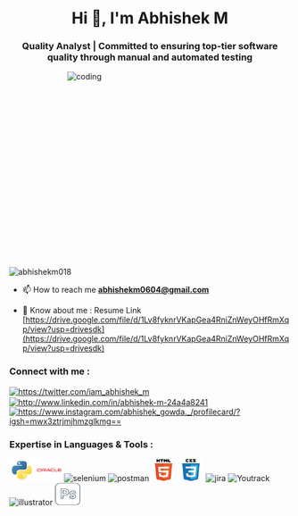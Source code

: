 <h1 align="center">Hi 👋, I'm Abhishek M</h1>
<h3 align="center">Quality Analyst | Committed to ensuring top-tier software quality through manual and automated testing</h3>
<img align="right" alt="coding" height="350" width="400" src="https://camo.githubusercontent.com/2366b34bb903c09617990fb5fff4622f3e941349e846ddb7e73df872a9d21233/68747470733a2f2f63646e2e6472696262626c652e636f6d2f75736572732f3733303730332f73637265656e73686f74732f363538313234332f6176656e746f2e676966">

<p align="left"> <img src="https://komarev.com/ghpvc/?username=abhishekm018&label=Profile%20views&color=0e75b6&style=flat" alt="abhishekm018" /> </p>

- 📫 How to reach me **abhishekm0604@gmail.com**

- 📄 Know about me : Resume Link [https://drive.google.com/file/d/1Lv8fyknrVKapGea4RniZnWeyOHfRmXqp/view?usp=drivesdk](https://drive.google.com/file/d/1Lv8fyknrVKapGea4RniZnWeyOHfRmXqp/view?usp=drivesdk)

<h3 align="left">Connect with me :</h3>
<p align="left">
<a href="https://twitter.com/iam_abhishek_m" target="blank"><img align="center" src="https://raw.githubusercontent.com/rahuldkjain/github-profile-readme-generator/master/src/images/icons/Social/twitter.svg" alt="https://twitter.com/iam_abhishek_m" height="30" width="40" /></a>
<a href="http://www.linkedin.com/in/abhishek-m-24a4a8241" target="blank"><img align="center" src="https://raw.githubusercontent.com/rahuldkjain/github-profile-readme-generator/master/src/images/icons/Social/linked-in-alt.svg" alt="http://www.linkedin.com/in/abhishek-m-24a4a8241" height="30" width="40" /></a>
<a href="https://www.instagram.com/abhishek_gowda._/profilecard/?igsh=mwx3ztrjmjhmzglkmg==" target="blank"><img align="center" src="https://raw.githubusercontent.com/rahuldkjain/github-profile-readme-generator/master/src/images/icons/Social/instagram.svg" alt="https://www.instagram.com/abhishek_gowda._/profilecard/?igsh=mwx3ztrjmjhmzglkmg==" height="30" width="40" /></a>
</p>

<h3 align="left">Expertise in Languages & Tools :</h3>
<p align="left"> 
<a  target="_blank" rel="noreferrer"> <img src="https://raw.githubusercontent.com/devicons/devicon/master/icons/python/python-original.svg" alt="python" width="45" height="40"/> </a> 
<a target="_blank" rel="noreferrer"> <img src="https://raw.githubusercontent.com/devicons/devicon/master/icons/oracle/oracle-original.svg" alt="oracle" width="45" height="40"/> </a> 
<a target="_blank" rel="noreferrer"> <img src="https://raw.githubusercontent.com/detain/svg-logos/780f25886640cef088af994181646db2f6b1a3f8/svg/selenium-logo.svg" alt="selenium" width="45" height="40"/> </a> 
<a target="_blank" rel="noreferrer"> <img src="https://www.vectorlogo.zone/logos/getpostman/getpostman-icon.svg" alt="postman" width="40" height="40"/> </a> 
<a  target="_blank" rel="noreferrer"> <img src="https://raw.githubusercontent.com/devicons/devicon/master/icons/html5/html5-original-wordmark.svg" alt="html5" width="45" height="40"/> </a>
<a target="_blank" rel="noreferrer"> <img src="https://raw.githubusercontent.com/devicons/devicon/master/icons/css3/css3-original-wordmark.svg" alt="css3" width="45" height="40"/> </a>
<a target="_blank" rel="noreferrer"> <img src="https://cdn-icons-png.flaticon.com/128/5968/5968875.png" alt="jira" width="45" height="30"/> </a>
<a target="_blank" rel="noreferrer"> <img src="https://encrypted-tbn0.gstatic.com/images?q=tbn:ANd9GcSRUJduCBVuw7_OChtpH286nPBent_DfoXzWw&s" alt="Youtrack" width="45" height="40"/> </a>
<a  target="_blank" rel="noreferrer"> <img src="https://www.vectorlogo.zone/logos/adobe_illustrator/adobe_illustrator-icon.svg" alt="illustrator" width="45" height="40"/> </a> 
<a target="_blank" rel="noreferrer"> <img src="https://raw.githubusercontent.com/devicons/devicon/master/icons/photoshop/photoshop-line.svg" alt="photoshop" width="45" height="40"/> </a> 



</p>
